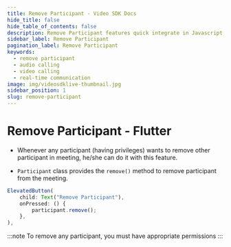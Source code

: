 ```yaml
---
title: Remove Participant - Video SDK Docs
hide_title: false
hide_table_of_contents: false
description: Remove Participant features quick integrate in Javascript, React JS, Android, IOS, React Native, Flutter with Video SDK to add live video & audio conferencing to your applications.
sidebar_label: Remove Participant
pagination_label: Remove Participant
keywords:
  - remove participant
  - audio calling
  - video calling
  - real-time communication
image: img/videosdklive-thumbnail.jpg
sidebar_position: 1
slug: remove-participant
---
```


# Remove Participant - Flutter

- Whenever any participant (having privileges) wants to remove other participant in meeting, he/she can do it with this feature.

- `Participant` class provides the `remove()` method to remove participant from the meeting.

```js
ElevatedButton(
    child: Text("Remove Participant"),
    onPressed: () {
        participant.remove();
    },
),
```

:::note
To remove any participant, you must have appropriate permissions
:::
